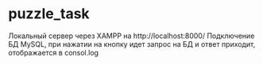 # puzzle_task

Локальный сервер через XAMPP на http://localhost:8000/
Подключение БД MySQL, при нажатии на кнопку идет запрос на БД и ответ приходит, отображается в consol.log
